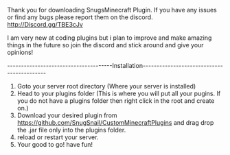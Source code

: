Thank you for downloading SnugsMinecraft Plugin.
If you have any issues or find any bugs please report them on the discord.
http://Discord.gg/TBE3cJv

I am very new at coding plugins but i plan to improve and make amazing things in the future so join the discord and stick around and give your opinions!

--------------------------------------Installation-------------------------------------------
1. Goto your server root directory (Where your server is installed)
2. Head to your plugins folder (This is where you will put all your pugins. If you do not have a plugins folder then right click in the root and create on.)
3. Download your desired plugin from https://github.com/SnugSnail/CustomMinecraftPlugins and drag drop the .jar file only into the plugins folder.
4. reload or restart your server.
5. Your good to go! have fun!
